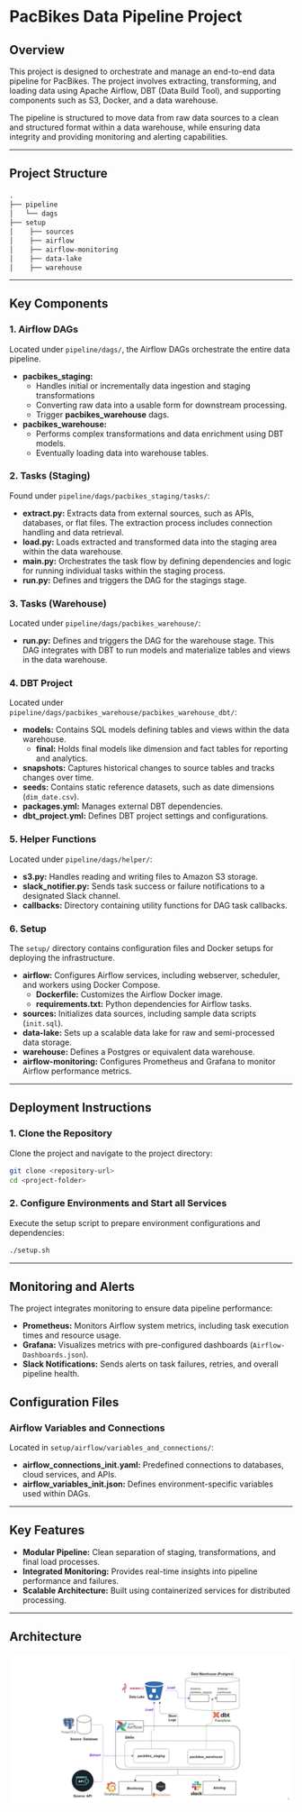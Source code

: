 # PacBikes Data Pipeline Project

## Overview
This project is designed to orchestrate and manage an end-to-end data pipeline for PacBikes. The project involves extracting, transforming, and loading data using Apache Airflow, DBT (Data Build Tool), and supporting components such as S3, Docker, and a data warehouse.

The pipeline is structured to move data from raw data sources to a clean and structured format within a data warehouse, while ensuring data integrity and providing monitoring and alerting capabilities.

---

## Project Structure

```
.
├── pipeline
│   └── dags
├── setup
│    ├── sources
│    ├── airflow
│    ├── airflow-monitoring
│    ├── data-lake
│    ├── warehouse
```

---

## Key Components

### 1. **Airflow DAGs**
Located under `pipeline/dags/`, the Airflow DAGs orchestrate the entire data pipeline.

- **pacbikes_staging:** 
  - Handles initial or incrementally data ingestion and staging transformations
  - Converting raw data into a usable form for downstream processing.
  - Trigger **pacbikes_warehouse** dags.
- **pacbikes_warehouse:** 
  - Performs complex transformations and data enrichment using DBT models.
  - Eventually loading data into warehouse tables.

### 2. **Tasks (Staging)**

Found under `pipeline/dags/pacbikes_staging/tasks/`:

- **extract.py:** Extracts data from external sources, such as APIs, databases, or flat files. The extraction process includes connection handling and data retrieval.
- **load.py:** Loads extracted and transformed data into the staging area within the data warehouse.
- **main.py:** Orchestrates the task flow by defining dependencies and logic for running individual tasks within the staging process.
- **run.py:** Defines and triggers the DAG for the stagings stage.

### 3. **Tasks (Warehouse)**

Located under `pipeline/dags/pacbikes_warehouse/`:

- **run.py:** Defines and triggers the DAG for the warehouse stage. This DAG integrates with DBT to run models and materialize tables and views in the data warehouse.

### 4. **DBT Project**

Located under `pipeline/dags/pacbikes_warehouse/pacbikes_warehouse_dbt/`:

- **models:** Contains SQL models defining tables and views within the data warehouse.
  - **final:** Holds final models like dimension and fact tables for reporting and analytics.
- **snapshots:** Captures historical changes to source tables and tracks changes over time.
- **seeds:** Contains static reference datasets, such as date dimensions (`dim_date.csv`).
- **packages.yml:** Manages external DBT dependencies.
- **dbt_project.yml:** Defines DBT project settings and configurations.

### 5. **Helper Functions**

Located under `pipeline/dags/helper/`:

- **s3.py:** Handles reading and writing files to Amazon S3 storage.
- **slack_notifier.py:** Sends task success or failure notifications to a designated Slack channel.
- **callbacks:** Directory containing utility functions for DAG task callbacks.

### 6. **Setup**

The `setup/` directory contains configuration files and Docker setups for deploying the infrastructure.

- **airflow:** Configures Airflow services, including webserver, scheduler, and workers using Docker Compose.
  - **Dockerfile:** Customizes the Airflow Docker image.
  - **requirements.txt:** Python dependencies for Airflow tasks.
- **sources:** Initializes data sources, including sample data scripts (`init.sql`).
- **data-lake:** Sets up a scalable data lake for raw and semi-processed data storage.
- **warehouse:** Defines a Postgres or equivalent data warehouse.
- **airflow-monitoring:** Configures Prometheus and Grafana to monitor Airflow performance metrics.

---

## Deployment Instructions

### 1. **Clone the Repository**
Clone the project and navigate to the project directory:
```bash
git clone <repository-url>
cd <project-folder>
```

### 2. **Configure Environments and Start all Services**
Execute the setup script to prepare environment configurations and dependencies:
```bash
./setup.sh
```

---

## Monitoring and Alerts

The project integrates monitoring to ensure data pipeline performance:

- **Prometheus:** Monitors Airflow system metrics, including task execution times and resource usage.
- **Grafana:** Visualizes metrics with pre-configured dashboards (`Airflow-Dashboards.json`).
- **Slack Notifications:** Sends alerts on task failures, retries, and overall pipeline health.


## Configuration Files

### Airflow Variables and Connections
Located in `setup/airflow/variables_and_connections/`:

- **airflow_connections_init.yaml:** Predefined connections to databases, cloud services, and APIs.
- **airflow_variables_init.json:** Defines environment-specific variables used within DAGs.

---

## Key Features

- **Modular Pipeline:** Clean separation of staging, transformations, and final load processes.
- **Integrated Monitoring:** Provides real-time insights into pipeline performance and failures.
- **Scalable Architecture:** Built using containerized services for distributed processing.

---

<!-- ## Project Flow and Explanation 
 -->
## Architecture 

<img src="img/architecture.png"> 